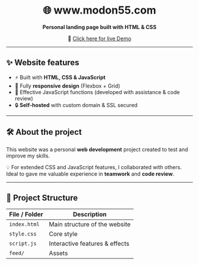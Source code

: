 <h1 align="center">🌐 www.modon55.com</h1>

<p align="center">
  <b>Personal landing page built with HTML & CSS</b><br/>
</p>

<p align="center">
  🔗   <a href="https://modon55.com" target="_blank">
     Click here for live Demo
  </a>
</p>

---

## ✨ Website features
- ⚡ Built with **HTML, CSS & JavaScript**
- 📱 Fully **responsive design** (Flexbox + Grid)
- 🧩 Effective JavaScript functions (developed with assistance & code review)
- 🔒 **Self-hosted** with custom domain & SSL secured

---

## 🛠 About the project
This website was a personal **web development** project created to test and improve my skills.

💡 For extended CSS and JavaScript features, I collaborated with others.  
Ideal to gave me valuable experience in **teamwork** and **code review**.  

---

## 📂 Project Structure
| File / Folder | Description |
|---------------|-------------|
| `index.html`  | Main structure of the website |
| `style.css`   | Core style |
| `script.js`   | Interactive features & effects |
| `feed/`       | Assets |
